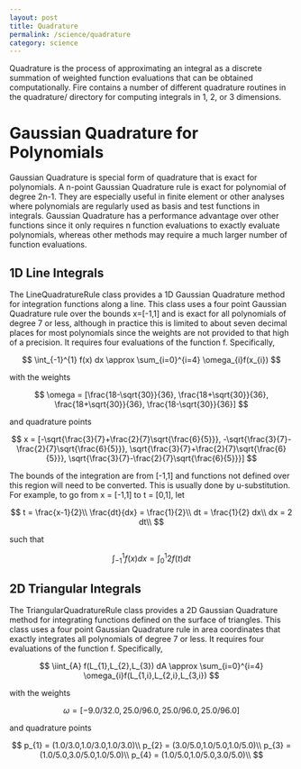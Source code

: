 ```yaml
---
layout: post
title: Quadrature
permalink: /science/quadrature
category: science
---
```


Quadrature is the process of approximating an integral as a discrete summation of weighted function evaluations that can be obtained computationally. Fire contains a number of different quadrature routines in the quadrature/ directory for computing integrals in 1, 2, or 3 dimensions.

# Gaussian Quadrature for Polynomials

Gaussian Quadrature is special form of quadrature that is exact for polynomials. A n-point Gaussian Quadrature rule is exact for polynomial of degree 2n-1. They are especially useful in finite element or other analyses where polynomials are regularly used as basis and test functions in integrals. Gaussian Quadrature has a performance advantage over other functions since it only requires n function evaluations to exactly evaluate polynomials, whereas other methods may require a much larger number of function evaluations. 

## 1D Line Integrals

The LineQuadratureRule class provides a 1D Gaussian Quadrature method for integration functions along a line. This class uses a four point Gaussian Quadrature rule over the bounds x=[-1,1] and is exact for all polynomials of degree 7 or less, although in practice this is limited to about seven decimal places for most polynomials since the weights are not provided to that high of a precision. It requires four evaluations of the function f. Specifically,

$$
\int_{-1}^{1} f(x) dx \approx \sum_{i=0}^{i=4} \omega_{i}f(x_{i})
$$

with the weights

$$
\omega = [\frac{18-\sqrt{30}}{36},
			\frac{18+\sqrt{30}}{36},
			\frac{18+\sqrt{30}}{36},
			\frac{18-\sqrt{30}}{36}] 
$$

and quadrature points

$$
x = [-\sqrt{\frac{3}{7}+\frac{2}{7}\sqrt{\frac{6}{5}}},
			-\sqrt{\frac{3}{7}-\frac{2}{7}\sqrt{\frac{6}{5}}},
			\sqrt{\frac{3}{7}+\frac{2}{7}\sqrt{\frac{6}{5}}},
			\sqrt{\frac{3}{7}-\frac{2}{7}\sqrt{\frac{6}{5}}}]
$$

The bounds of the integration are from [-1,1] and functions not defined over this region will need to be converted. This is usually done by u-substitution. For example, to go from x = [-1,1] to t = [0,1], let

$$
t = \frac{x-1}{2}\\
\frac{dt}{dx} = \frac{1}{2}\\
dt = \frac{1}{2} dx\\
dx = 2 dt\\
$$

such that

$$
\int_{-1}^{1} f(x) dx = \int_{0}^{1} 2f(t) dt
$$

## 2D Triangular Integrals

The TriangularQuadratureRule class provides a 2D Gaussian Quadrature method for integrating functions defined on the surface of triangles. This class uses a four point Gaussian Quadrature rule in area coordinates that exactly integrates all polynomials of degree 7 or less. It requires four evaluations of the function f. Specifically,

$$
\iint_{A} f(L_{1},L_{2},L_{3}) dA \approx \sum_{i=0}^{i=4} \omega_{i}f(L_{1,i},L_{2,i},L_{3,i})
$$

with the weights

$$
\omega = [-9.0/32.0,25.0/96.0,25.0/96.0,25.0/96.0]
$$

and quadrature points

$$
p_{1} = (1.0/3.0,1.0/3.0,1.0/3.0)\\
p_{2} = (3.0/5.0,1.0/5.0,1.0/5.0)\\
p_{3} = (1.0/5.0,3.0/5.0,1.0/5.0)\\
p_{4} = (1.0/5.0,1.0/5.0,3.0/5.0)\\
$$	